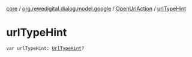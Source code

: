 [core](../../index.md) / [org.rewedigital.dialog.model.google](../index.md) / [OpenUrlAction](index.md) / [urlTypeHint](./url-type-hint.md)

# urlTypeHint

`var urlTypeHint: `[`UrlTypeHint`](../-url-type-hint/index.md)`?`